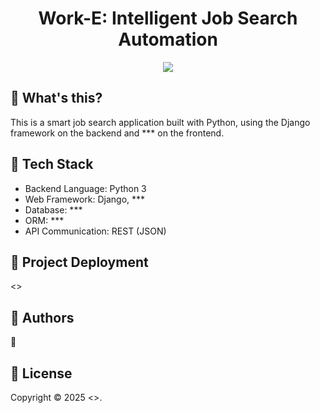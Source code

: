 <h1 align="center">Work-E: Intelligent Job Search Automation</h1>

<p align="center"><img src="https://github.com/user-attachments/assets/9defa1fa-7ccc-413e-ab3c-f2b02c50aca9" /></p>

## 🤔 What's this?
<p>This is a smart job search application built with Python, using the Django framework on the backend and *** on the frontend.</p>

## :nut_and_bolt: Tech Stack
- Backend Language: Python 3
- Web Framework: Django, ***
- Database: ***
- ORM: ***
- API Communication: REST (JSON)

## :rocket: Project Deployment
<>

## :man: Authors

👤 

## :scroll: License

Copyright © 2025 <>.<br />
